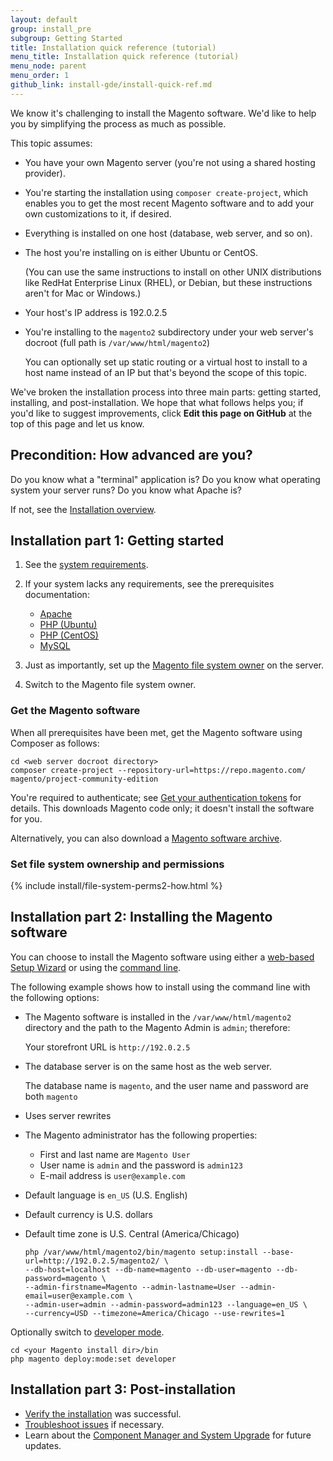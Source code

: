 ```yaml
---
layout: default
group: install_pre
subgroup: Getting Started
title: Installation quick reference (tutorial)
menu_title: Installation quick reference (tutorial)
menu_node: parent
menu_order: 1
github_link: install-gde/install-quick-ref.md
---
```


We know it's challenging to install the Magento software. We'd like to help you by simplifying the process as much as possible.

This topic assumes:

*	You have your own Magento server (you're not using a shared hosting provider).
*	You're starting the installation using `composer create-project`, which enables you to get the most recent Magento software and to add your own customizations to it, if desired.
*	Everything is installed on one host (database, web server, and so on).
*	The host you're installing on is either Ubuntu or CentOS. 

	(You can use the same instructions to install on other UNIX distributions like RedHat Enterprise Linux (RHEL), or Debian, but these instructions aren't for Mac or Windows.)
*	Your host's IP address is 192.0.2.5
*	You're installing to the `magento2` subdirectory under your web server's docroot (full path is `/var/www/html/magento2`)

	You can optionally set up static routing or a virtual host to install to a host name instead of an IP but that's beyond the scope of this topic.

We've broken the installation process into three main parts: getting started, installing, and post-installation. We hope that what follows helps you; if you'd like to suggest improvements, click **Edit this page on GitHub** at the top of this page and let us know.

## Precondition: How advanced are you?
Do you know what a "terminal" application is? Do you know what operating system your server runs? Do you know what Apache is? 

If not, see the <a href="{{ site.gdeurl }}install-gde/bk-install-guide.html">Installation overview</a>.

## Installation part 1: Getting started
1.	See the <a href="{{ site.gdeurl }}install-gde/system-requirements.html">system requirements</a>.
2.	If your system lacks any requirements, see the prerequisites documentation:

	*	<a href="{{ site.gdeurl }}install-gde/prereq/apache.html">Apache</a>
	*	<a href="{{ site.gdeurl }}install-gde/prereq/php-ubuntu.html">PHP (Ubuntu)</a>
	*	<a href="{{ site.gdeurl }}install-gde/prereq/php-centos.html">PHP (CentOS)</a>
	*	<a href="{{ site.gdeurl }}install-gde/prereq/mysql.html">MySQL</a>
3.	Just as importantly, set up the <a href="{{ site.gdeurl }}install-gde/prereq/apache-user.html">Magento file system owner</a> on the server.
4.	Switch to the Magento file system owner.

### Get the Magento software
When all prerequisites have been met, get the Magento software using Composer as follows:

	cd <web server docroot directory>
	composer create-project --repository-url=https://repo.magento.com/ magento/project-community-edition

You're required to authenticate; see <a href="{{ site.gdeurl }}install-gde/prereq/connect-auth.html">Get your authentication tokens</a> for details. This downloads Magento code only; it doesn't install the software for you.

<div class="bs-callout bs-callout-tip">
	<p>Alternatively, you can also download a <a href="{{ site.gdeurl }}install-gde/install/get-software.html">Magento software archive</a>.</p>
</div>

### Set file system ownership and permissions

{% include install/file-system-perms2-how.html %}

## Installation part 2: Installing the Magento software
You can choose to install the Magento software using either a <a href="{{ site.gdeurl }}install-gde/install/web/install-web.html">web-based Setup Wizard</a> or using the <a href="{{ site.gdeurl }}install-gde/install/cli/install-cli.html">command line</a>.

The following example shows how to install using the command line with the following options:

*	The Magento software is installed in the `/var/www/html/magento2` directory and the path to the Magento Admin is `admin`; therefore:

	Your storefront URL is `http://192.0.2.5`

*	The database server is on the same host as the web server.

	The database name is `magento`, and the user name and password are both `magento`

*	Uses server rewrites

*	The Magento administrator has the following properties:

	*	First and last name are `Magento User`
	*	User name is `admin` and the password is `admin123`
	*	E-mail address is `user@example.com`

*	Default language is `en_US` (U.S. English)
*	Default currency is U.S. dollars
*	Default time zone is U.S. Central (America/Chicago)

		php /var/www/html/magento2/bin/magento setup:install --base-url=http://192.0.2.5/magento2/ \
		--db-host=localhost --db-name=magento --db-user=magento --db-password=magento \
		--admin-firstname=Magento --admin-lastname=User --admin-email=user@example.com \
		--admin-user=admin --admin-password=admin123 --language=en_US \
		--currency=USD --timezone=America/Chicago --use-rewrites=1

Optionally switch to <a href="{{ site.gdeurl }}config-guide/cli/config-cli-subcommands-mode.html">developer mode</a>.

	cd <your Magento install dir>/bin
	php magento deploy:mode:set developer

## Installation part 3: Post-installation
*	<a href="{{ site.gdeurl }}install-gde/install/verify.html">Verify the installation</a> was successful.
*	<a href="{{ site.gdeurl }}install-gde/trouble/tshoot.html">Troubleshoot issues</a> if necessary.
*	Learn about the <a href="{{ site.gdeurl }}comp-mgr/bk-compman-upgrade-guide.html">Component Manager and System Upgrade</a> for future updates.
